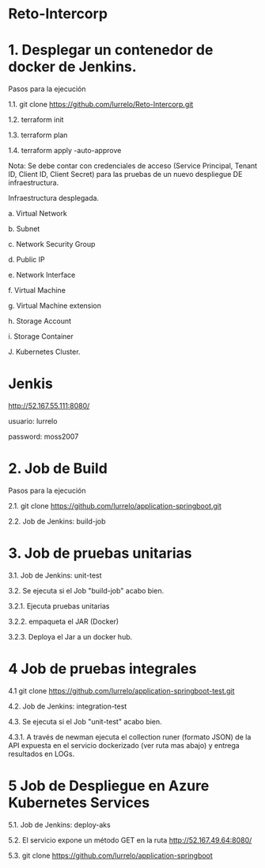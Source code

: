 # Reto-Intercorp
# 1. Desplegar un contenedor de docker de Jenkins.

Pasos para la ejecución

1.1. git clone https://github.com/lurrelo/Reto-Intercorp.git

1.2. terraform init

1.3. terraform plan

1.4. terraform apply -auto-approve

Nota: Se debe contar con credenciales de acceso (Service Principal, Tenant ID, Client ID, Client Secret) para las pruebas de un nuevo despliegue DE infraestructura.

Infraestructura desplegada.

a. Virtual Network

b. Subnet

c. Network Security Group

d. Public IP

e. Network Interface

f. Virtual Machine

g. Virtual Machine extension

h. Storage Account

i. Storage Container

J. Kubernetes Cluster.

# Jenkis

http://52.167.55.111:8080/

usuario: lurrelo

password: moss2007

# 2. Job de Build

Pasos para la ejecución

2.1. git clone https://github.com/lurrelo/application-springboot.git

  2.2. Job de Jenkins: build-job

# 3. Job de pruebas unitarias

  3.1. Job de Jenkins: unit-test

3.2. Se ejecuta si el Job "build-job" acabo bien.

  3.2.1. Ejecuta pruebas unitarias

  3.2.2. empaqueta el JAR (Docker)

  3.2.3. Deploya el Jar a un docker hub.

# 4 Job de pruebas integrales

4.1 git clone https://github.com/lurrelo/application-springboot-test.git

4.2. Job de Jenkins: integration-test

4.3. Se ejecuta si el Job "unit-test" acabo bien.

4.3.1. A través de newman ejecuta el collection runer (formato JSON) de la API expuesta en el servicio dockerizado (ver ruta mas abajo) y entrega resultados en LOGs.

# 5 Job de Despliegue en Azure Kubernetes Services

5.1. Job de Jenkins: deploy-aks

5.2. El servicio expone un método GET en la ruta http://52.167.49.64:8080/

5.3. git clone https://github.com/lurrelo/application-springboot

